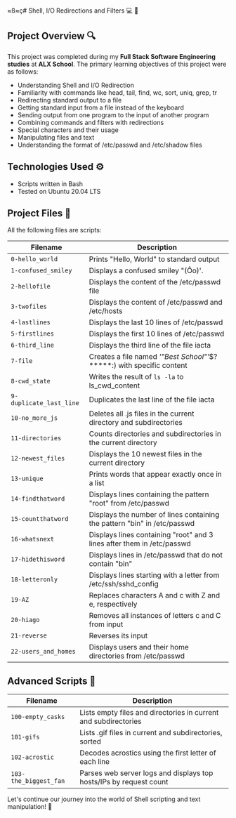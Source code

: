 ≈ß≈ç# Shell, I/O Redirections and Filters :computer: :file_folder:

## Project Overview :mag:

This project was completed during my **Full Stack Software Engineering studies** at **ALX School**. The primary learning objectives of this project were as follows:

- Understanding Shell and I/O Redirection
- Familiarity with commands like head, tail, find, wc, sort, uniq, grep, tr
- Redirecting standard output to a file
- Getting standard input from a file instead of the keyboard
- Sending output from one program to the input of another program
- Combining commands and filters with redirections
- Special characters and their usage
- Manipulating files and text
- Understanding the format of /etc/passwd and /etc/shadow files

## Technologies Used :gear:

- Scripts written in Bash
- Tested on Ubuntu 20.04 LTS

## Project Files :page_facing_up:

All the following files are scripts:

| Filename             | Description                                      |
| -------------------- | ------------------------------------------------ |
| `0-hello_world`      | Prints "Hello, World" to standard output       |
| `1-confused_smiley`  | Displays a confused smiley "(Ôo)'.             |
| `2-hellofile`        | Displays the content of the /etc/passwd file   |
| `3-twofiles`         | Displays the content of /etc/passwd and /etc/hosts |
| `4-lastlines`        | Displays the last 10 lines of /etc/passwd      |
| `5-firstlines`       | Displays the first 10 lines of /etc/passwd     |
| `6-third_line`       | Displays the third line of the file iacta      |
| `7-file`             | Creates a file named *'"Best School"'*$?*****:) with specific content |
| `8-cwd_state`        | Writes the result of `ls -la` to ls_cwd_content |
| `9-duplicate_last_line` | Duplicates the last line of the file iacta  |
| `10-no_more_js`      | Deletes all .js files in the current directory and subdirectories |
| `11-directories`     | Counts directories and subdirectories in the current directory |
| `12-newest_files`    | Displays the 10 newest files in the current directory |
| `13-unique`          | Prints words that appear exactly once in a list |
| `14-findthatword`    | Displays lines containing the pattern "root" from /etc/passwd |
| `15-countthatword`   | Displays the number of lines containing the pattern "bin" in /etc/passwd |
| `16-whatsnext`       | Displays lines containing "root" and 3 lines after them in /etc/passwd |
| `17-hidethisword`    | Displays lines in /etc/passwd that do not contain "bin" |
| `18-letteronly`      | Displays lines starting with a letter from /etc/ssh/sshd_config |
| `19-AZ`              | Replaces characters A and c with Z and e, respectively |
| `20-hiago`           | Removes all instances of letters c and C from input |
| `21-reverse`         | Reverses its input                             |
| `22-users_and_homes` | Displays users and their home directories from /etc/passwd |

## Advanced Scripts :rocket:

| Filename             | Description                                      |
| -------------------- | ------------------------------------------------ |
| `100-empty_casks`    | Lists empty files and directories in current and subdirectories |
| `101-gifs`           | Lists .gif files in current and subdirectories, sorted |
| `102-acrostic`       | Decodes acrostics using the first letter of each line |
| `103-the_biggest_fan`| Parses web server logs and displays top hosts/IPs by request count |

Let's continue our journey into the world of Shell scripting and text manipulation! :rocket:
